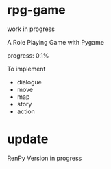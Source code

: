 # rpg-game

work in progress

A Role Playing Game with Pygame

progress: 0.1%

To implement
- dialogue
- move
- map
- story
- action

# update
RenPy Version in progress
